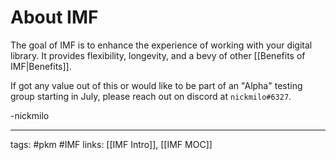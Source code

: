 # About IMF
The goal of IMF is to enhance the experience of working with your digital library. It provides flexibility, longevity, and a bevy of other [[Benefits of IMF|Benefits]].

If got any value out of this or would like to be part of an "Alpha" testing group starting in July, please reach out on discord at `nickmilo#6327`.

-nickmilo

---
tags: #pkm #IMF
links: [[IMF Intro]], [[IMF MOC]]

